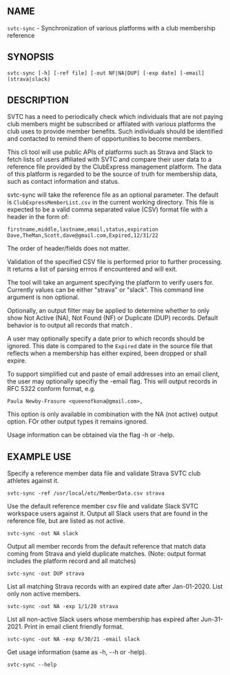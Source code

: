 ## NAME

`svtc-sync` - Synchronization of various platforms with a club membership reference

## SYNOPSIS

    svtc-sync [-h] [-ref file] [-out NF|NA|DUP] [-exp date] [-email] (strava|slack)

## DESCRIPTION

SVTC has a need to periodically check which individuals that are not paying club members might be subscribed or affilated with various platforms the club uses to provide member benefits. 
Such individuals should be identified and contacted to remind them of opportunities to become members. 

This cli tool will use public APIs of platforms such as Strava and Slack to fetch lists of users affiliated with SVTC and compare their user data to a reference file provided by the ClubExpress management platform. The data of this platform is regarded to be the source of truth for membership data, such as contact information and status.

svtc-sync will take the reference file as an optional parameter. The default is `ClubExpressMemberList.csv` in the current working directory. This file is expected to be a valid comma separated value (CSV) format file with a header in the form of:

    firstname,middle,lastname,email,status,expiration
    Dave,TheMan,Scott,dave@gmail.com,Expired,12/31/22

The order of header/fields does not matter.

Validation of the specified CSV file is performed prior to further processing. It returns a list of parsing errros if encountered and will exit.

The tool will take an argument specifying the platform to verify users for. Currently values can be either "strava" or "slack". This command line argument is non optional.

Optionally, an output filter may be applied to determine whether to only show Not Active (NA), Not Found (NF) or Duplicate (DUP) records. 
Default behavior is to output all records that match .

A user may optionally specify a date prior to which records should be ignored. This date is compared to the `Expired` date in the source file that reflects when a membership has either expired, been dropped or shall expire.

To support simplified cut and paste of email addresses into an email client, the user may optionally specifiy the -email flag. This will output records in RFC 5322 conform format, e.g.

    Paula Newby-Frasure <queenofkona@gmail.com>,

This option is only available in combination with the NA (not active) output option. FOr other output types it remains ignored.

Usage information can be obtained via the flag -h or -help.

## EXAMPLE USE

Specify a reference member data file and validate Strava SVTC club athletes against it.

    svtc-sync -ref /usr/local/etc/MemberData.csv strava

Use the default reference member csv file and validate Slack SVTC workspace users against it. Output all Slack users that are found in the reference file, but are listed as not active.

    svtc-sync -out NA slack

Output all member records from the default reference that match data coming from Strava and yield duplicate matches. (Note: output format includes the platform record and all matches)

    svtc-sync -out DUP strava

List all matching Strava records with an expired date after Jan-01-2020. List only non active members.

    svtc-sync -out NA -exp 1/1/20 strava

List all non-active Slack users whose membership has expired after Jun-31-2021. Print in email client friendly format.

    svtc-sync -out NA -exp 6/30/21 -email slack

Get usage information (same as -h, --h or -help).

    svtc-sync --help

